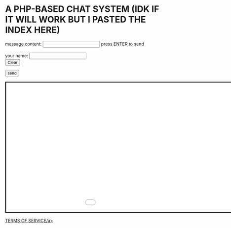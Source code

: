 # A PHP-BASED CHAT SYSTEM   (IDK IF IT WILL WORK BUT I PASTED THE INDEX HERE)

<!DOCTPYE html>
<html>
<head>
    
</head>
<body onload="load()">
    <form method="post" action="send.php">
        message content: <input name="cont" />   press ENTER to send
        <inpu id="sbm" type="submit" value="Send" style="display:block;" /><br />
        your name: <input name="name" id="nm" />
        <input id="hr" name="hr" style="display:none;" />
        <input id="min" name="min" style="display:none;" />
        <input id="sec" name="sec" style="display:none;" />
    </form>
    <form method="post" action="clear.php">
        <input type="submit" value="Clear" />
    </form>
    <button onclick="sb()" id="sv">send</button><br /><br />
    <iframe src="save.html" id="frame" style='height:420px;width:1200px;border: solid;'></iframe><br />
    <script src="main.js"></script><br />
    <a href="view.txt"> TERMS OF SERVICE/a>
</body>
</html>